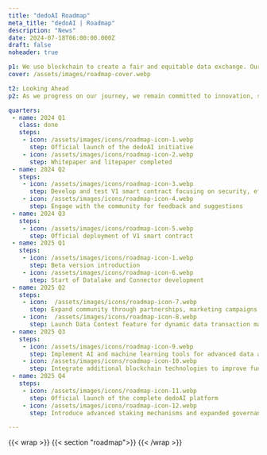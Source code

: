 ```yaml
---
title: "dedoAI Roadmap"
meta_title: "dedoAI | Roadmap"
description: "News"
date: 2024-07-18T06:00:00.000Z
draft: false
noheader: true

p1: We use blockchain to create a fair and equitable data exchange. Our roadmap highlights key milestones in developing and enhancing the dedoAI platform.
cover: /assets/images/roadmap-cover.webp

t2: Looking Ahead
p2: As we progress on our journey, we remain committed to innovation, security, and community engagement. Future phases will focus on scaling the platform, exploring new technologies, and continuously enhancing the dedoAI ecosystem to meet the evolving needs of our users.

quarters:
 - name: 2024 Q1
   class: done
   steps:
    - icon: /assets/images/icons/roadmap-icon-1.webp
      step: Official launch of the dedoAI initiative
    - icon: /assets/images/icons/roadmap-icon-2.webp
      step: Whitepaper and litepaper completed
 - name: 2024 Q2
   steps:
    - icon: /assets/images/icons/roadmap-icon-3.webp
      step: Develop and test V1 smart contract focusing on security, efficiency, and scalability
    - icon: /assets/images/icons/roadmap-icon-4.webp
      step: Engage with the community for feedback and suggestions
 - name: 2024 Q3
   steps:
    - icon: /assets/images/icons/roadmap-icon-5.webp
      step: Official deployment of V1 smart contract
 - name: 2025 Q1
   steps:
    - icon: /assets/images/icons/roadmap-icon-1.webp
      step: Beta version introduction
    - icon: /assets/images/icons/roadmap-icon-6.webp
      step: Start of Datalake and Connector development
 - name: 2025 Q2
   steps:
    - icon:  /assets/images/icons/roadmap-icon-7.webp
      step: Expand community through partnerships, marketing campaigns, and engagement initiatives
    - icon:  /assets/images/icons/roadmap-icon-8.webp
      step: Launch Data Context feature for dynamic data transaction management
 - name: 2025 Q3
   steps:
    - icon: /assets/images/icons/roadmap-icon-9.webp
      step: Implement AI and machine learning tools for advanced data analysis
    - icon: /assets/images/icons/roadmap-icon-10.webp
      step: Integrate additional blockchain technologies to improve functionality and user experience
 - name: 2025 Q4
   steps:
    - icon: /assets/images/icons/roadmap-icon-11.webp
      step: Official launch of the complete dedoAI platform
    - icon: /assets/images/icons/roadmap-icon-12.webp
      step: Introduce advanced staking mechanisms and expanded governance models through the dedoAI DEDO

---
```

{{< wrap >}}
{{< section "roadmap">}}
{{< /wrap >}}
